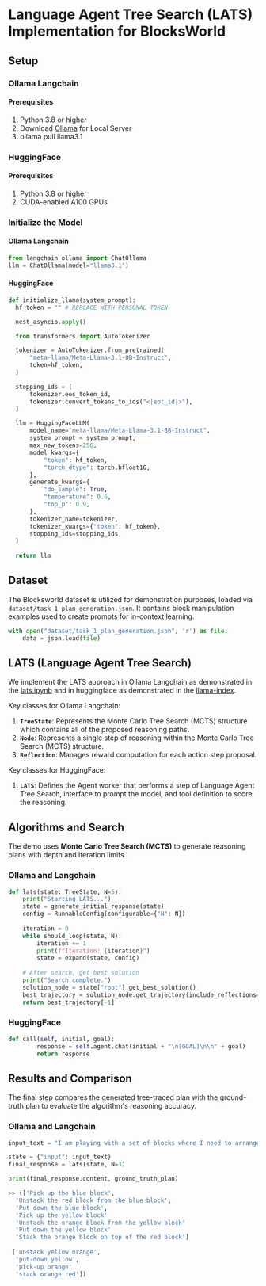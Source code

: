 # Language Agent Tree Search (LATS) Implementation for BlocksWorld

## Setup
### Ollama Langchain
#### Prerequisites

1. Python 3.8 or higher
2. Download [Ollama](https://github.com/ollama/ollama?tab=readme-ov-file) for Local Server
3. ollama pull llama3.1

### HuggingFace
#### Prerequisites

1. Python 3.8 or higher
2. CUDA-enabled A100 GPUs

### Initialize the Model
#### Ollama Langchain
```python
from langchain_ollama import ChatOllama
llm = ChatOllama(model="llama3.1")
```
#### HuggingFace
```python
def initialize_llama(system_prompt):
  hf_token = "" # REPLACE WITH PERSONAL TOKEN

  nest_asyncio.apply()

  from transformers import AutoTokenizer

  tokenizer = AutoTokenizer.from_pretrained(
      "meta-llama/Meta-Llama-3.1-8B-Instruct",
      token=hf_token,
  )

  stopping_ids = [
      tokenizer.eos_token_id,
      tokenizer.convert_tokens_to_ids("<|eot_id|>"),
  ]

  llm = HuggingFaceLLM(
      model_name="meta-llama/Meta-Llama-3.1-8B-Instruct",
      system_prompt = system_prompt,
      max_new_tokens=256,
      model_kwargs={
          "token": hf_token,
          "torch_dtype": torch.bfloat16,
      },
      generate_kwargs={
          "do_sample": True,
          "temperature": 0.6,
          "top_p": 0.9,
      },
      tokenizer_name=tokenizer,
      tokenizer_kwargs={"token": hf_token},
      stopping_ids=stopping_ids,
  )
  
  return llm
```

## Dataset

The Blocksworld dataset is utilized for demonstration purposes, loaded via `dataset/task_1_plan_generation.json`. It contains block manipulation examples used to create prompts for in-context learning.

```python
with open("dataset/task_1_plan_generation.json", 'r') as file:
    data = json.load(file)
```

## LATS (Language Agent Tree Search) 

We implement the LATS approach in Ollama Langchain as demonstrated in the [lats.ipynb](https://github.com/langchain-ai/langgraph/blob/main/docs/docs/tutorials/lats/lats.ipynb) and in huggingface as demonstrated in the [llama-index](https://docs.llamaindex.ai/en/stable/examples/agent/lats_agent/).

Key classes for Ollama Langchain:
1. **`TreeState`**: Represents the Monte Carlo Tree Search (MCTS) structure which contains all of the proposed reasoning paths.
2. **`Node`**: Represents a single step of reasoning within the Monte Carlo Tree Search (MCTS) structure.
3. **`Reflection`**: Manages reward computation for each action step proposal.

Key classes for HuggingFace:
1. **`LATS`**: Defines the Agent worker that performs a step of Language Agent Tree Search, interface to prompt the model, and tool definition to score the reasoning.

## Algorithms and Search

The demo uses **Monte Carlo Tree Search (MCTS)** to generate reasoning plans with depth and iteration limits.

### Ollama and Langchain
```python
def lats(state: TreeState, N=5):
    print("Starting LATS...")
    state = generate_initial_response(state)
    config = RunnableConfig(configurable={"N": N})
    
    iteration = 0
    while should_loop(state, N):
        iteration += 1
        print(f"Iteration: {iteration}")
        state = expand(state, config)
        
    # After search, get best solution
    print("Search complete.")
    solution_node = state["root"].get_best_solution()
    best_trajectory = solution_node.get_trajectory(include_reflections=False)
    return best_trajectory[-1]
```

### HuggingFace
```python
def call(self, initial, goal):
        response = self.agent.chat(initial + "\n[GOAL]\n\n" + goal)
        return response
```

## Results and Comparison

The final step compares the generated tree-traced plan with the ground-truth plan to evaluate the algorithm's reasoning accuracy.
### Ollama and Langchain
```python
input_text = "I am playing with a set of blocks where I need to arrange the blocks into stacks. Here are the actions I can do\n\nPick up a block\nUnstack a block from on top of another block\nPut down a block\nStack a block on top of another block\n\nI have the following restrictions on my actions:\nI can only pick up or unstack one block at a time.\nI can only pick up or unstack a block if my hand is empty.\nI can only pick up a block if the block is on the table and the block is clear. A block is clear if the block has no other blocks on top of it and if the block is not picked up.\nI can only unstack a block from on top of another block if the block I am unstacking was really on top of the other block.\nI can only unstack a block from on top of another block if the block I am unstacking is clear.\nOnce I pick up or unstack a block, I am holding the block.\nI can only put down a block that I am holding.\nI can only stack a block on top of another block if I am holding the block being stacked.\nI can only stack a block on top of another block if the block onto which I am stacking the block is clear.\nOnce I put down or stack a block, my hand becomes empty.\nOnce you stack a block on top of a second block, the second block is no longer clear.\n\n[STATEMENT]\nAs initial conditions I have that, the red block is clear, the blue block is clear, the yellow block is clear, the hand is empty, the blue block is on top of the orange block, the red block is on the table, the orange block is on the table and the yellow block is on the table.\nMy goal is to have that the orange block is on top of the blue block.\n\nMy plan is as follows:\n\n[PLAN]\nunstack the blue block from on top of the orange block\nput down the blue block\npick up the orange block\nstack the orange block on top of the blue block\n[PLAN END]\n\n"

state = {"input": input_text}
final_response = lats(state, N=3)

print(final_response.content, ground_truth_plan)

>> (['Pick up the blue block',
  'Unstack the red block from the blue block',
  'Put down the blue block',
  'Pick up the yellow block'
  'Unstack the orange block from the yellow block'
  'Put down the yellow block'
  'Stack the orange block on top of the red block']
  
 ['unstack yellow orange',
  'put-down yellow',
  'pick-up orange',
  'stack orange red'])
```
